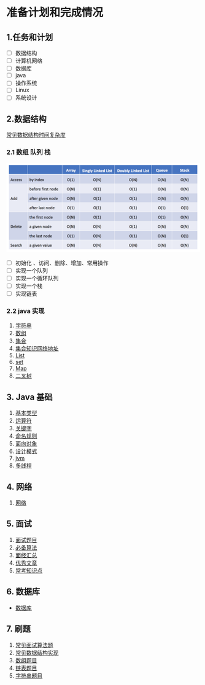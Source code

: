 # 准备计划和完成情况

## 1.任务和计划

- [ ] 数据结构
- [ ] 计算机网络
- [ ] 数据库
- [ ] java
- [ ] 操作系统
- [ ] Linux
- [ ] 系统设计

## 2.数据结构

[常见数据结构时间复杂度](http://bigocheatsheet.com/)

### 2.1 数组 队列 栈

![复杂度](picture/时间复杂度-基本数据结构.png)

- [ ] 初始化 、访问、删除、增加、常用操作
- [ ] 实现一个队列
- [ ] 实现一个循环队列
- [ ] 实现一个栈
- [ ] 实现链表
  
### 2.2 java 实现

1. [字符串](algorithmSourceCode/string.md)
2. [数组](algorithmSourceCode/array.md)
3. [集合](algorithmSourceCode/Collection.md)
4. [集合知识网络地址](https://mp.weixin.qq.com/s?__biz=MzI4Njg5MDA5NA==&mid=2247484122&idx=1&sn=c3bd6436b3e661ae15cb9d7154d82b89&chksm=ebd743dbdca0cacdcb272576f4be48c466bd73160a87227314e8fb21d5e4f9156c23902198ab&scene=21#wechat_redirect)
5. [List](algorithmSourceCode/List.md)
6. [set](algorithmSourceCode/set.md)
7. [Map](algorithmSourceCode/Map.md)
8. [二叉树](algorithmSourceCode/binaryTree.md)

## 3. Java 基础

1. [基本类型](javaBasicKnowledge/基本类型.md)
2. [运算符](javaBasicKnowledge/运算符.md)
3. [关键字](javaBasicKnowledge/java关键字.md)
4. [命名规则](javaBasicKnowledge/java命名规则.md)
5. [面向对象](javaBasicKnowledge/面向对象.md)
6. [设计模式](javaBasicKnowledge/设计模式.md)
7. [jvm](javaBasicKnowledge/jvm.md)
8. [多线程](javaBasicKnowledge/多线程.md)

## 4. 网络

1. [网络](network/network.md)

## 5. 面试

1. [面试题目](javaBasicKnowledge/面试问题.md)
2. [必备算法](javaBasicKnowledge/常用算法.md)
3. [面经汇总](javaBasicKnowledge/面经汇总/面经汇总.md)
4. [优秀文章](javaBasicKnowledge/技术文章汇总.md)
5. [常考知识点](javaBasicKnowledge/打印/必记知识点.md)

## 6. 数据库

* [数据库](dataBase\mysql.md)

## 7. 刷题

1. [常见面试算法题](https://yq.aliyun.com/articles/40478)
2. [常见数据结构实现](sum-alg/design.md)
3. [数组题目](sum-alg/array.md)
4. [链表题目](sum-alg/linkedList.md)
5. [字符串题目](sum-alg/string.md)